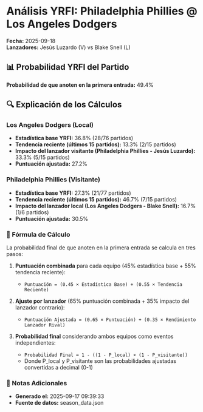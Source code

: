# Análisis YRFI: Philadelphia Phillies @ Los Angeles Dodgers

**Fecha:** 2025-09-18  
**Lanzadores:** Jesús Luzardo (V) vs Blake Snell (L)

## 📊 Probabilidad YRFI del Partido

**Probabilidad de que anoten en la primera entrada:** 49.4%

## 🔍 Explicación de los Cálculos

### Los Angeles Dodgers (Local)
- **Estadística base YRFI:** 36.8% (28/76 partidos)
- **Tendencia reciente (últimos 15 partidos):** 13.3% (2/15 partidos)
- **Impacto del lanzador visitante (Philadelphia Phillies - Jesús Luzardo):** 33.3% (5/15 partidos)
- **Puntuación ajustada:** 27.2%

### Philadelphia Phillies (Visitante)
- **Estadística base YRFI:** 27.3% (21/77 partidos)
- **Tendencia reciente (últimos 15 partidos):** 46.7% (7/15 partidos)
- **Impacto del lanzador local (Los Angeles Dodgers - Blake Snell):** 16.7% (1/6 partidos)
- **Puntuación ajustada:** 30.5%

### 📝 Fórmula de Cálculo

La probabilidad final de que anoten en la primera entrada se calcula en tres pasos:

1. **Puntuación combinada** para cada equipo (45% estadística base + 55% tendencia reciente):
   - `Puntuación = (0.45 × Estadística Base) + (0.55 × Tendencia Reciente)`

2. **Ajuste por lanzador** (65% puntuación combinada + 35% impacto del lanzador contrario):
   - `Puntuación Ajustada = (0.65 × Puntuación) + (0.35 × Rendimiento Lanzador Rival)`

3. **Probabilidad final** considerando ambos equipos como eventos independientes:
   - `Probabilidad Final = 1 - ((1 - P_local) × (1 - P_visitante))`
   - Donde P_local y P_visitante son las probabilidades ajustadas convertidas a decimal (0-1)

### 📌 Notas Adicionales

- **Generado el:** 2025-09-17 09:39:33
- **Fuente de datos:** season_data.json
